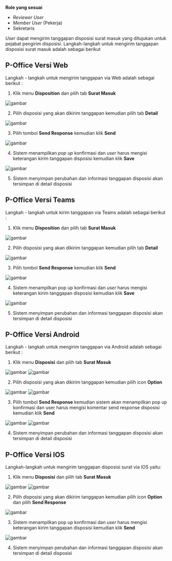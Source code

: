**Role yang sesuai**

- *Reviewer User*
- *Member User* (Pekerja)
- Sekretaris

 _User_ dapat mengirim tanggapan disposisi surat masuk yang ditujukan untuk pejabat pengirim disposisi. Langkah-langkah untuk mengirim tanggapan disposisi surat masuk adalah sebagai berikut

## **P-Office Versi Web**

Langkah - langkah untuk mengirim tanggapan via Web adalah sebagai berikut :

1.    Klik menu **Disposition** dan pilih tab **Surat Masuk**

![gambar](SuratMasuk/SM_Web/SM48.png)

2.    Pilih disposisi yang akan dikirim tanggapan kemudian pilih tab **Detail**

![gambar](SuratMasuk/SM_Web/SM49.png)

3.    Pilih tombol **Send Response** kemudian klik **Send**

![gambar](SuratMasuk/SM_Web/SM50.png)

4.    Sistem menampilkan _pop up_ konfirmasi dan _user_ harus mengisi keterangan kirim tanggapan disposisi kemudian klik **Save**

![gambar](SuratMasuk/SM_Web/SM51.png)

5.    Sistem menyimpan perubahan dan informasi tanggapan disposisi akan tersimpan di detail disposisi


## **P-Office Versi Teams**

Langkah - langkah untuk kirim tanggapan via Teams adalah sebagai berikut :

1. Klik menu **Disposition** dan pilih tab **Surat Masuk**

![gambar](SuratMasuk/SM_Teams/SM53.png)

2. Pilih disposisi yang akan dikirim tanggapan kemudian pilih tab **Detail**

![gambar](SuratMasuk/SM_Teams/SM54.png)

3. Pilih tombol **Send Response** kemudian klik **Send**

![gambar](SuratMasuk/SM_Teams/SM55.png)

4. Sistem menampilkan pop up konfirmasi dan _user_ harus mengisi keterangan kirim tanggapan disposisi kemudian klik **Save**

![gambar](SuratMasuk/SM_Teams/SM56.png)

5.    Sistem menyimpan perubahan dan informasi tanggapan disposisi akan tersimpan di detail disposisi


## **P-Office Versi Android**

Langkah - langkah untuk mengirim tanggapan via Android adalah sebagai berikut :

1. Klik menu **Disposisi** dan pilih tab **Surat Masuk**
   
![gambar](SuratMasuk/SM_Android/Tanggapdisposisi/A01.jpg) ![gambar](SuratMasuk/SM_Android/Tanggapdisposisi/A02.jpg) 

2. Pilih disposisi yang akan dikirim tanggapan kemudian pilih icon **Option**

![gambar](SuratMasuk/SM_Android/Tanggapdisposisi/A03.jpg) ![gambar](SuratMasuk/SM_Android/Tanggapdisposisi/A04.jpg) 

3. Pilih tombol **Send Response** kemudian sistem akan menampilkan pop up konfirmasi dan user harus mengisi komentar send response disposisi kemudian klik **Send**

![gambar](SuratMasuk/SM_Android/Tanggapdisposisi/A05.jpg) ![gambar](SuratMasuk/SM_Android/Tanggapdisposisi/A06.jpg) 

4. Sistem menyimpan perubahan dan informasi tanggapan disposisi akan tersimpan di detail disposisi


## **P-Office Versi IOS**

Langkah-langkah untuk mengirim tanggapan disposisi surat via IOS yaitu:

1.	Klik menu **Disposisi** dan pilih tab **Surat Masuk**

![gambar](SuratMasuk/SM_IOS/SM-65.png) ![gambar](SuratMasuk/SM_IOS/SM-66.png)

2.	Pilih disposisi yang akan dikirim tanggapan kemudian pilih icon **Option** dan pilih **Send Response**

![gambar](SuratMasuk/SM_IOS/SM-49.png)

3.	Sistem menampilkan pop up konfirmasi dan _user_ harus mengisi keterangan kirim tanggapan disposisi kemudian klik **Send**

![gambar](SuratMasuk/SM_IOS/SM-50.png)

4.	Sistem menyimpan perubahan dan informasi tanggapan disposisi akan tersimpan di detail disposisi

